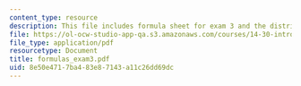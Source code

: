 ```yaml
---
content_type: resource
description: This file includes formula sheet for exam 3 and the distribution tables.
file: https://ol-ocw-studio-app-qa.s3.amazonaws.com/courses/14-30-introduction-to-statistical-method-in-economics-spring-2006/8e50e4717ba483e87143a11c26dd69dc_formulas_exam3.pdf
file_type: application/pdf
resourcetype: Document
title: formulas_exam3.pdf
uid: 8e50e471-7ba4-83e8-7143-a11c26dd69dc
---
```

